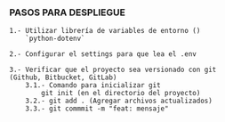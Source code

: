 ### PASOS PARA DESPLIEGUE

    1.- Utilizar librería de variables de entorno ()
        `python-dotenv`

    2.- Configurar el settings para que lea el .env

    3.- Verificar que el proyecto sea versionado con git 
    (Github, Bitbucket, GitLab)
        3.1.- Comando para inicializar git
            git init (en el directorio del proyecto)
        3.2.- git add . (Agregar archivos actualizados)
        3.3.- git commmit -m "feat: mensaje"
        
    